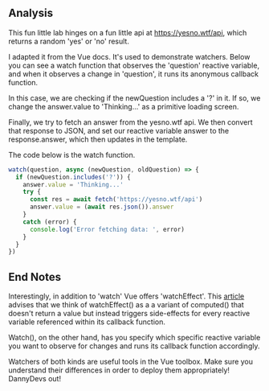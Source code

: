 ## Analysis

This fun little lab hinges on a fun little api at <https://yesno.wtf/api>, which returns a random 'yes' or 'no' result.

I adapted it from the Vue docs. It's used to demonstrate watchers. Below you can see a watch function that observes the 'question' reactive variable, and when it observes a change in 'question', it runs its anonymous callback function.

In this case, we are checking if  the newQuestion includes a '?' in it. If so, we change the answer.value to 'Thinking...' as a primitive loading screen.

Finally, we try to fetch an answer from the yesno.wtf api. We then convert that response to JSON, and set our reactive variable answer to the response.answer, which then updates in the template.

The code below is the watch function.

```js
watch(question, async (newQuestion, oldQuestion) => {
  if (newQuestion.includes('?')) {
    answer.value = 'Thinking...'
    try {
      const res = await fetch('https://yesno.wtf/api')
      answer.value = (await res.json()).answer
    }
    catch (error) {
      console.log('Error fetching data: ', error)
    }
  }
})
```

## End Notes

Interestingly, in addition to 'watch' Vue offers 'watchEffect'. This [article](https://markus.oberlehner.net/blog/watch-vs-watcheffect-when-to-use-what-with-vue/) advises that we think of watchEffect() as a a variant of computed() that doesn't return a value but instead triggers side-effects for every reactive variable referenced  within its callback function.

Watch(), on the other hand, has you specify which specific reactive variable you want to observe for changes and runs its callback function accordingly.

Watchers of both kinds are useful tools in the Vue toolbox. Make sure you understand their differences in order to deploy them appropriately! DannyDevs out!

